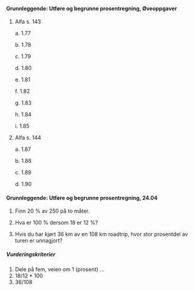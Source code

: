 #### Grunnleggende: Utføre og begrunne prosentregning,  Øveoppgaver

1. Alfa s. 143

   a. 1.77

   b. 1.78

   c. 1.79

   d. 1.80

   e. 1.81

   f. 1.82

   g. 1.83

   h. 1.84

   i. 1.85

2. Alfa s. 144

   a. 1.87

   b. 1.88

   c. 1.89

   d. 1.90

#### Grunnleggende: Utføre og begrunne prosentregning,  24.04

1. Finn $20 \ \%$ av $250$ på to måter.

2. Hva er $100 \ \%$ dersom $18$ er $12 \ \%$?

3. Hvis du har kjørt $36 \  \text{km}$ av en $108 \ \text{km}$ roadtrip, hvor stor prosentdel av turen er unnagjort?

##### Vurderingskriterier

1. Dele på fem, veien om 1 (prosent) ...
2. 18/12 \* 100
3. 36/108

